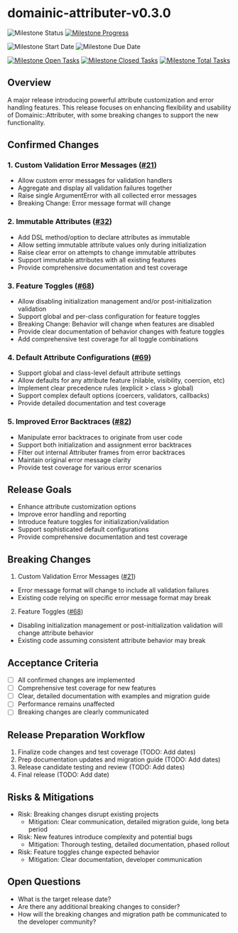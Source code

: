 # domainic-attributer-v0.3.0

![Milestone Status](https://img.shields.io/badge/Planned-blue?style=for-the-badge&label=Status)
[![Milestone Progress](https://img.shields.io/github/milestones/progress-percent/domainic/domainic/8?style=for-the-badge&label=Progress)](https://github.com/domainic/domainic/milestone/8)

![Milestone Start Date](https://img.shields.io/badge/01%2F02%2F2025-blue?style=for-the-badge&label=Start%20Date)
![Milestone Due Date](https://img.shields.io/badge/TBD-blue?style=for-the-badge&label=Due%20Date)

[![Milestone Open Tasks](https://img.shields.io/github/issues-search/domainic/domainic?query=is%3Aopen%20milestone%3A%22domainic-attributer%20v0.3.0%22&style=for-the-badge&label=Open%20Tasks&color=red)](https://github.com/domainic/domainic/issues?q=is%3Aopen%20milestone%3A%22domainic-attributer%20v0.3.0%22)
[![Milestone Closed Tasks](https://img.shields.io/github/issues-search/domainic/domainic?query=is%3Aclosed%20milestone%3A%22domainic-attributer%20v0.3.0%22&style=for-the-badge&label=Closed%20Tasks&color=green)](https://github.com/domainic/domainic/issues?q=is%3Aclosed%20milestone%3A%22domainic-attributer%20v0.3.0%22)
[![Milestone Total Tasks](https://img.shields.io/github/issues-search/domainic/domainic?query=milestone%3A%22domainic-attributer%20v0.3.0%22&style=for-the-badge&label=Total%20Tasks&color=blue)](https://github.com/domainic/domainic/issues?q=milestone%3A%22domainic-attributer%20v0.3.0%22)

## Overview

A major release introducing powerful attribute customization and error handling features. This release focuses on
enhancing flexibility and usability of Domainic::Attributer, with some breaking changes to support the new functionality.

## Confirmed Changes

### 1. Custom Validation Error Messages ([#21](https://github.com/domainic/domainic/issues/21))

* Allow custom error messages for validation handlers
* Aggregate and display all validation failures together
* Raise single ArgumentError with all collected error messages
* Breaking Change: Error message format will change

### 2. Immutable Attributes ([#32](https://github.com/domainic/domainic/issues/32))

* Add DSL method/option to declare attributes as immutable
* Allow setting immutable attribute values only during initialization
* Raise clear error on attempts to change immutable attributes
* Support immutable attributes with all existing features
* Provide comprehensive documentation and test coverage

### 3. Feature Toggles ([#68](https://github.com/domainic/domainic/issues/68))

* Allow disabling initialization management and/or post-initialization validation
* Support global and per-class configuration for feature toggles
* Breaking Change: Behavior will change when features are disabled
* Provide clear documentation of behavior changes with feature toggles
* Add comprehensive test coverage for all toggle combinations

### 4. Default Attribute Configurations ([#69](https://github.com/domainic/domainic/issues/69))

* Support global and class-level default attribute settings
* Allow defaults for any attribute feature (nilable, visibility, coercion, etc)
* Implement clear precedence rules (explicit > class > global)
* Support complex default options (coercers, validators, callbacks)
* Provide detailed documentation and test coverage

### 5. Improved Error Backtraces ([#82](https://github.com/domainic/domainic/issues/82))

* Manipulate error backtraces to originate from user code
* Support both initialization and assignment error backtraces
* Filter out internal Attributer frames from error backtraces
* Maintain original error message clarity
* Provide test coverage for various error scenarios

## Release Goals

* Enhance attribute customization options
* Improve error handling and reporting
* Introduce feature toggles for initialization/validation
* Support sophisticated default configurations
* Provide comprehensive documentation and test coverage

## Breaking Changes

1. Custom Validation Error Messages ([#21](https://github.com/domainic/domainic/issues/21))
  * Error message format will change to include all validation failures
  * Existing code relying on specific error message format may break
2. Feature Toggles ([#68](https://github.com/domainic/domainic/issues/68))
  * Disabling initialization management or post-initialization validation will change attribute behavior
  * Existing code assuming consistent attribute behavior may break

## Acceptance Criteria

* [ ] All confirmed changes are implemented
* [ ] Comprehensive test coverage for new features
* [ ] Clear, detailed documentation with examples and migration guide
* [ ] Performance remains unaffected
* [ ] Breaking changes are clearly communicated

## Release Preparation Workflow

1. Finalize code changes and test coverage (TODO: Add dates)
2. Prep documentation updates and migration guide (TODO: Add dates)
3. Release candidate testing and review (TODO: Add dates)
4. Final release (TODO: Add date)

## Risks & Mitigations

* Risk: Breaking changes disrupt existing projects
  * Mitigation: Clear communication, detailed migration guide, long beta period
* Risk: New features introduce complexity and potential bugs
  * Mitigation: Thorough testing, detailed documentation, phased rollout
* Risk: Feature toggles change expected behavior
  * Mitigation: Clear documentation, developer communication

## Open Questions

* What is the target release date?
* Are there any additional breaking changes to consider?
* How will the breaking changes and migration path be communicated to the developer community?
